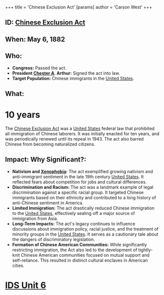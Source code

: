 +++
 title = 'Chinese Exclusion Act'
[params]
	author = 'Carson West'
+++
## ID: [Chinese Exclusion Act](./../chinese-exclusion-act/)

## When: May 6, 1882

## Who: 
* **Congress:** Passed the act.  
* **President [Chester A](./../chester-a/). Arthur:** Signed the act into law.
* **Target Population:** Chinese immigrants in the [United States](./../united-states/).

## What: 
# 10 years 
The [Chinese Exclusion Act](./../chinese-exclusion-act/) was a [United States](./../united-states/) federal law that prohibited all immigration of Chinese laborers.  It was initially enacted for ten years, and was periodically renewed until its repeal in 1943.  The act also barred Chinese from becoming naturalized citizens. 

## Impact: Why Significant?:
* **Nativism and [Xenophobia](./../xenophobia/):** The act exemplified growing nativism and anti-immigrant sentiment in the late 19th century [United States](./../united-states/).  It reflected fears about competition for jobs and cultural differences.
* **Discrimination and Racism:** The act was a landmark example of legal discrimination against a specific racial group.  It targeted Chinese immigrants based on their ethnicity and contributed to a long history of anti-Chinese sentiment in America.
* **Limited Immigration:** The act drastically reduced Chinese immigration to the [United States](./../united-states/), effectively sealing off a major source of immigration from Asia.
* **Long-Term Impacts:** The act's legacy continues to influence discussions about immigration policy, racial justice, and the treatment of minority groups in the [United States](./../united-states/).  It serves as a cautionary tale about the dangers of discriminatory legislation.
* **Formation of Chinese American Communities:** While significantly restricting immigration, the Act also led to the development of tightly-knit Chinese American communities focused on mutual support and self-reliance.  This resulted in distinct cultural enclaves in American cities.


# [IDS Unit 6](./../ids-unit-6/)